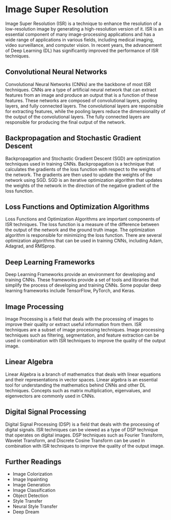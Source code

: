 # Image Super Resolution

Image Super Resolution (ISR) is a technique to enhance the resolution of a low-resolution image by generating a high-resolution version of it. ISR is an essential component of many image-processing applications and has a wide range of applications in various fields, including medical imaging, video surveillance, and computer vision. In recent years, the advancement of Deep Learning (DL) has significantly improved the performance of ISR techniques.

## Convolutional Neural Networks

Convolutional Neural Networks (CNNs) are the backbone of most ISR techniques. CNNs are a type of artificial neural network that can extract features from an image and produce an output that is a function of these features. These networks are composed of convolutional layers, pooling layers, and fully connected layers. The convolutional layers are responsible for extracting features, while the pooling layers reduce the dimensionality of the output of the convolutional layers. The fully connected layers are responsible for producing the final output of the network.

## Backpropagation and Stochastic Gradient Descent

Backpropagation and Stochastic Gradient Descent (SGD) are optimization techniques used in training CNNs. Backpropagation is a technique that calculates the gradients of the loss function with respect to the weights of the network. The gradients are then used to update the weights of the network using SGD. SGD is an iterative optimization algorithm that updates the weights of the network in the direction of the negative gradient of the loss function.

## Loss Functions and Optimization Algorithms

Loss Functions and Optimization Algorithms are important components of ISR techniques. The loss function is a measure of the difference between the output of the network and the ground truth image. The optimization algorithm is responsible for minimizing the loss function. There are several optimization algorithms that can be used in training CNNs, including Adam, Adagrad, and RMSprop.

## Deep Learning Frameworks

Deep Learning Frameworks provide an environment for developing and training CNNs. These frameworks provide a set of tools and libraries that simplify the process of developing and training CNNs. Some popular deep learning frameworks include TensorFlow, PyTorch, and Keras.

## Image Processing

Image Processing is a field that deals with the processing of images to improve their quality or extract useful information from them. ISR techniques are a subset of image processing techniques. Image processing techniques such as filtering, segmentation, and feature extraction can be used in combination with ISR techniques to improve the quality of the output image.

## Linear Algebra

Linear Algebra is a branch of mathematics that deals with linear equations and their representations in vector spaces. Linear algebra is an essential tool for understanding the mathematics behind CNNs and other DL techniques. Concepts such as matrix multiplication, eigenvalues, and eigenvectors are commonly used in CNNs.

## Digital Signal Processing

Digital Signal Processing (DSP) is a field that deals with the processing of digital signals. ISR techniques can be viewed as a type of DSP technique that operates on digital images. DSP techniques such as Fourier Transform, Wavelet Transform, and Discrete Cosine Transform can be used in combination with ISR techniques to improve the quality of the output image.

## Further Readings

- Image Colorization
- Image Inpainting
- Image Generation
- Image Classification
- Object Detection
- Style Transfer
- Neural Style Transfer
- Deep Dream

